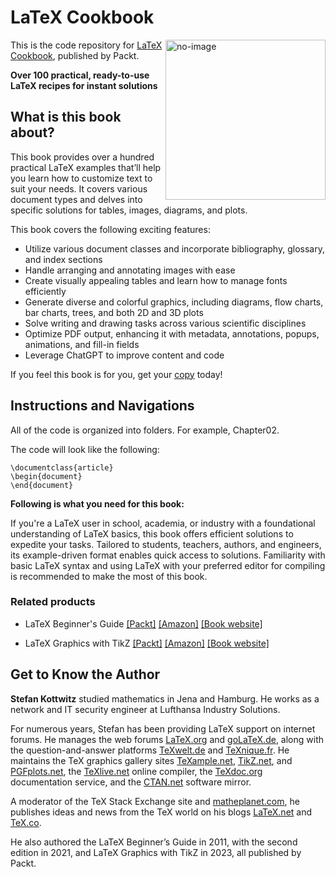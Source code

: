 # LaTeX Cookbook

<a href="https://www.packtpub.com/product/latex-cookbook-second-edition/9781835080320"><img src="https://content.packt.com/B21326/cover_image_small.jpg" alt="no-image" height="256px" align="right"></a>

This is the code repository for [LaTeX Cookbook](https://www.packtpub.com/product/latex-cookbook-second-edition/9781835080320), published by Packt.

**Over 100 practical, ready-to-use LaTeX recipes for instant solutions**

## What is this book about?
This book provides over a hundred practical LaTeX examples that’ll help you learn how to customize text to suit your needs. It covers various document types and delves into specific solutions for tables, images, diagrams, and plots.	

This book covers the following exciting features:
* Utilize various document classes and incorporate bibliography, glossary, and index sections
* Handle arranging and annotating images with ease
* Create visually appealing tables and learn how to manage fonts efficiently
* Generate diverse and colorful graphics, including diagrams, flow charts, bar charts, trees, and both 2D and 3D plots
* Solve writing and drawing tasks across various scientific disciplines
* Optimize PDF output, enhancing it with metadata, annotations, popups, animations, and fill-in fields
* Leverage ChatGPT to improve content and code

If you feel this book is for you, get your [copy](https://www.amazon.com/LaTeX-Cookbook-practical-ready-use/dp/1835080324/ref=tmm_pap_swatch_0?_encoding=UTF8&dib_tag=se&dib=eyJ2IjoiMSJ9.hKDe72KJG3Klx2nam-5Lk6T6SuYKELOvpInBFefRrCmtk1IBi10CIBof3tVgpYQjCeHP6xAqx-CEp7HSvByzrl35bCIA0A6kzSPq9wAlRTBvOeS_z_zt7p7DGUntrpYc5Z2jxaM6TB5BwHQuNCfWJGywBJB506yJ4yP1EaxyqFjmOd3odfpXdT7zeIMsft31zTnzAnjPIIdHHxU-2ehT06HghySvHBIfLDfq526F4lQ.nViCYq2-_r5PD6iXMyjVjL52RvJqk24l00xYzU3na6E&qid=1709294993&sr=8-2) today!


## Instructions and Navigations
All of the code is organized into folders. For example, Chapter02.

The code will look like the following:
```
\documentclass{article}
\begin{document}
\end{document}

```

**Following is what you need for this book:**

If you're a LaTeX user in school, academia, or industry with a foundational understanding of LaTeX basics, this book offers efficient solutions to expedite your tasks. Tailored to students, teachers, authors, and engineers, its example-driven format enables quick access to solutions. Familiarity with basic LaTeX syntax and using LaTeX with your preferred editor for compiling is recommended to make the most of this book.	



### Related products
* LaTeX Beginner's Guide [[Packt]](https://www.packtpub.com/product/latex-beginners-guide-second-edition/9781801078658) [[Amazon]](https://www.amazon.com/LaTeX-Beginners-Guide-visually-appealing/dp/1801078653/ref=sr_1_1?crid=LFPQH8HQHXF2&dib=eyJ2IjoiMSJ9.t4FRqD4Y93Bw46RN07D_7ewyX9BMrfdqoJ5P_hxvb-D83YGBX5o7wNPPGDfw3fZeXmXnrexSvMk8Ue1SVJUqksuMVMKMf1O2SuricGJB5m95kRtvWog1_yKmpJ_viLzH3VKfI1RsXOktnNyuQkYaoa4R5mgIt0rnc10-hoE8QTlptIwVj_eVNljbRyP4ALTQdj5nZRPo6WQ-7E_ZRNEIce2ezV9cG5PgCaX5cz-KkNQ.fPL_LP9F8kcpFZaiyU-ccstjej0RBVK4ue2bOv77hmU&dib_tag=se&keywords=LaTeX+Beginner%27s+Guide&qid=1709295403&sprefix=%2Caps%2C298&sr=8-1) [[Book website]](https://latexguide.org)

* LaTeX Graphics with TikZ [[Packt]](https://www.packtpub.com/product/latex-graphics-with-tikz/9781804618233?_gl=1*sr395t*_gcl_au*NDY0ODM5OTgzLjE3MDU0NzgwMzk.*_ga*MjAwMDcyNTc1My4xNjk3NTE5Mzc3*_ga_Q4R8G7SJDK*MTcwOTI5NDk3NS4xOS4xLjE3MDkyOTU0NTQuNi4wLjA.) [[Amazon]](https://www.amazon.com/LATEX-Graphics-TikZ-Practitioners-diagrams/dp/1804618233/ref=sr_1_1_sspa?crid=34QUG6J8PUW81&dib=eyJ2IjoiMSJ9.pB58PWP5iGEPClkbfRWFp4bzgQJe_jSmXvUW_5oW3RChlZEm516oY7Fee6e_DvDuRaRJaGob8E5fC8w9o2alcg.gsgM3Hi1x3oyuDQFjHV8jlUAsJa2JBjAw0TC9BN-eAQ&dib_tag=se&keywords=LaTeX+Graphics+with+TikZ&qid=1709295469&sprefix=latex+graphics+with+tikz%2Caps%2C306&sr=8-1-spons&sp_csd=d2lkZ2V0TmFtZT1zcF9hdGY&psc=1) [[Book website]](https://tikz.org)

## Get to Know the Author
**Stefan Kottwitz** studied mathematics in Jena and Hamburg. He works as a network and IT security engineer at Lufthansa Industry Solutions.

For numerous years, Stefan has been providing LaTeX support on internet forums. He manages the web forums [LaTeX.org](https://latex.org) and [goLaTeX.de](https://golatex.de), along with the question-and-answer platforms [TeXwelt.de](https://texwelt.de) and [TeXnique.fr](https://texnique.fr). He maintains the TeX graphics gallery sites [TeXample.net](https://texample.net), [TikZ.net](https://tikz.net), and [PGFplots.net](https://pgfplots.net), the [TeXlive.net](https://texlive.net) online compiler, the [TeXdoc.org](https://texdoc.org) documentation service, and the [CTAN.net](https://ctan.net) software mirror.

A moderator of the TeX Stack Exchange site and [matheplanet.com](https://matheplanet.com), he publishes ideas and news from the TeX world on his blogs [LaTeX.net](https://latex.net) and [TeX.co](https://tex.co).

He also authored the LaTeX Beginner’s Guide in 2011, with the second edition in 2021, and LaTeX Graphics with TikZ in 2023, all published by Packt.



